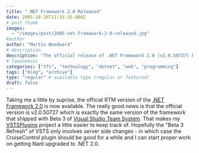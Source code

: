 ```yaml
---
title: ".NET Framework 2.0 Released"
date: 2005-10-28T11:33:35.000Z
# post thumb
images:
  - "/images/post/2005-net-framework-2-0-released.jpg"
#author
author: "Martin Woodward"
# description
description: "The official release of .NET Framework 2.0 (v2.0.50727) brings exciting developments for developers, streamlining plugin compatibility and."
# Taxonomies
categories: ["tfs", "technology", "dotnet", "web", "programming"]
tags: ["blog", "archive"]
type: "regular" # available type (regular or featured)
draft: false
---
```


Taking me a little by suprise, the official RTM version of the [.NET Framework 2.0](http://msdn.microsoft.com/netframework/downloads/updates/default.aspx) is now available. The really good news is that the official version is v2.0.50727 which is exactly the same version of the framework that shipped with Beta 3 of [Visual Studio Team System](http://lab.msdn.microsoft.com/vs2005/teamsystem/). That makes my [VSTSPlugins](http://vstsplugins.sourceforge.net/) project a little easier to keep track of. Hopefully the "Beta 3 Refresh" of VSTS only involves server side changes - in which case the CruiseControl plugin should be good for a while and I can start proper work on getting Nant upgraded to .NET 2.0.
